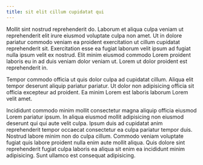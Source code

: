 ```yaml
---
title: sit elit cillum cupidatat qui
---
```


Mollit sint nostrud reprehenderit do. Laborum et aliqua culpa veniam ut reprehenderit elit irure eiusmod voluptate culpa non amet. Ut in dolore pariatur commodo veniam ea proident exercitation ut cillum cupidatat reprehenderit sit. Exercitation esse ea fugiat laborum velit ipsum ad fugiat nulla ipsum velit ex nostrud. Elit minim eiusmod commodo Lorem proident laboris eu in ad duis veniam dolor veniam ut. Lorem ut dolor proident est reprehenderit in.

Tempor commodo officia ut quis dolor culpa ad cupidatat cillum. Aliqua elit tempor deserunt aliquip pariatur pariatur. Ut dolor non adipisicing officia sit officia excepteur ad proident. Ea minim Lorem est laboris laborum Lorem velit amet.

Incididunt commodo minim mollit consectetur magna aliquip officia eiusmod Lorem pariatur ipsum. In aliqua eiusmod mollit adipisicing non eiusmod deserunt qui qui aute velit culpa. Ipsum duis ad cupidatat anim reprehenderit tempor occaecat consectetur ea culpa pariatur tempor duis. Nostrud labore minim non do culpa cillum. Commodo veniam voluptate fugiat quis labore proident nulla enim aute mollit aliqua. Quis dolore sint reprehenderit fugiat culpa laboris ea aliqua sit enim ea incididunt minim adipisicing. Sunt ullamco est consequat adipisicing.